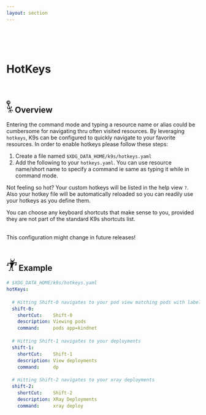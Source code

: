 ```yaml
---
layout: section
---
```


<i class="icon fab fa-hotjar fa-7x"></i>

<br/>
<br/>
<br/>

# HotKeys

<br/>

## <img src="/assets/sections/overview.png" width="auto" height="32"/> Overview

Entering the command mode and typing a resource name or alias could be cumbersome for navigating thru often visited resources.
By leveraging `hotkeys`, K9s can be configured to quickly navigate to your favorite resources. In order to enable hotkeys please follow these steps:

1. Create a file named `$XDG_DATA_HOME/k9s/hotkeys.yaml`
2. Add the following to your `hotkeys.yaml`. You can use resource name/short name to specify a command ie same as typing it while in command mode.

Not feeling so hot? Your custom hotkeys will be listed in the help view `?`. Also your hotkey file will be automatically reloaded so you can readily use your hotkeys as you define them.

You can choose any keyboard shortcuts that make sense to you, provided they are not part of the standard K9s shortcuts list.

<br/>
<div class="note">
  <i class="fas fa-skull"></i> This configuration might change in future releases!
</div>

<br/>

## <img src="/assets/sections/examples.png" width="auto" height="32"/> Example

```yaml
# $XDG_DATA_HOME/k9s/hotkeys.yaml
hotKeys:

  # Hitting Shift-0 navigates to your pod view matching pods with labels app=kindnet
  shift-0:
    shortCut:    Shift-0
    description: Viewing pods
    command:     pods app=kindnet

  # Hitting Shift-1 navigates to your deployments
  shift-1:
    shortCut:    Shift-1
    description: View deployments
    command:     dp

  # Hitting Shift-2 navigates to your xray deployments
  shift-2:
    shortCut:    Shift-2
    description: XRay Deployments
    command:     xray deploy
```
